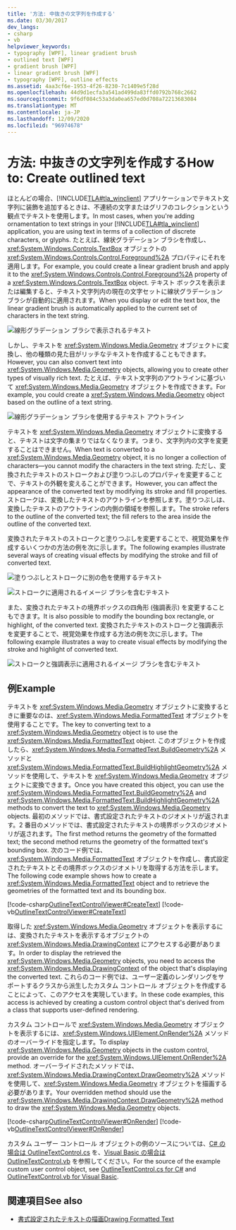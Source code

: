 ```yaml
---
title: '方法: 中抜きの文字列を作成する'
ms.date: 03/30/2017
dev_langs:
- csharp
- vb
helpviewer_keywords:
- typography [WPF], linear gradient brush
- outlined text [WPF]
- gradient brush [WPF]
- linear gradient brush [WPF]
- typography [WPF], outline effects
ms.assetid: 4aa3cf6e-1953-4f26-8230-7c1409e5f28d
ms.openlocfilehash: 44d9d1ecfa3a541ad499da83ffd0792b768c2662
ms.sourcegitcommit: 9f6df084c53a3da0ea657ed0d708a72213683084
ms.translationtype: MT
ms.contentlocale: ja-JP
ms.lasthandoff: 12/09/2020
ms.locfileid: "96974678"
---
```

# <a name="how-to-create-outlined-text"></a><span data-ttu-id="49b40-102">方法: 中抜きの文字列を作成する</span><span class="sxs-lookup"><span data-stu-id="49b40-102">How to: Create outlined text</span></span>

<span data-ttu-id="49b40-103">ほとんどの場合、[!INCLUDE[TLA#tla_winclient](../../../includes/tlasharptla-winclient-md.md)] アプリケーションでテキスト文字列に装飾を追加するときは、不連続の文字またはグリフのコレクションという観点でテキストを使用します。</span><span class="sxs-lookup"><span data-stu-id="49b40-103">In most cases, when you're adding ornamentation to text strings in your [!INCLUDE[TLA#tla_winclient](../../../includes/tlasharptla-winclient-md.md)] application, you are using text in terms of a collection of discrete characters, or glyphs.</span></span> <span data-ttu-id="49b40-104">たとえば、線状グラデーション ブラシを作成し、<xref:System.Windows.Controls.TextBox> オブジェクトの <xref:System.Windows.Controls.Control.Foreground%2A> プロパティにそれを適用します。</span><span class="sxs-lookup"><span data-stu-id="49b40-104">For example, you could create a linear gradient brush and apply it to the <xref:System.Windows.Controls.Control.Foreground%2A> property of a <xref:System.Windows.Controls.TextBox> object.</span></span> <span data-ttu-id="49b40-105">テキスト ボックスを表示または編集すると、テキスト文字列内の現在の文字セットに線状グラデーション ブラシが自動的に適用されます。</span><span class="sxs-lookup"><span data-stu-id="49b40-105">When you display or edit the text box, the linear gradient brush is automatically applied to the current set of characters in the text string.</span></span>  
  
 ![線形グラデーション ブラシで表示されるテキスト](./media/how-to-create-outlined-text/text-linear-gradient.jpg)
  
 <span data-ttu-id="49b40-107">しかし、テキストを <xref:System.Windows.Media.Geometry> オブジェクトに変換し、他の種類の見た目がリッチなテキストを作成することもできます。</span><span class="sxs-lookup"><span data-stu-id="49b40-107">However, you can also convert text into <xref:System.Windows.Media.Geometry> objects, allowing you to create other types of visually rich text.</span></span> <span data-ttu-id="49b40-108">たとえば、テキスト文字列のアウトラインに基づいて <xref:System.Windows.Media.Geometry> オブジェクトを作成できます。</span><span class="sxs-lookup"><span data-stu-id="49b40-108">For example, you could create a <xref:System.Windows.Media.Geometry> object based on the outline of a text string.</span></span>  
  
 ![線形グラデーション ブラシを使用するテキスト アウトライン](./media/how-to-create-outlined-text/text-outline-linear-gradient.jpg)  
  
 <span data-ttu-id="49b40-110">テキストを <xref:System.Windows.Media.Geometry> オブジェクトに変換すると、テキストは文字の集まりではなくなります。つまり、文字列内の文字を変更することはできません。</span><span class="sxs-lookup"><span data-stu-id="49b40-110">When text is converted to a <xref:System.Windows.Media.Geometry> object, it is no longer a collection of characters—you cannot modify the characters in the text string.</span></span> <span data-ttu-id="49b40-111">ただし、変換されたテキストのストロークおよび塗りつぶしのプロパティを変更することで、テキストの外観を変えることができます。</span><span class="sxs-lookup"><span data-stu-id="49b40-111">However, you can affect the appearance of the converted text by modifying its stroke and fill properties.</span></span> <span data-ttu-id="49b40-112">ストロークは、変換したテキストのアウトラインを参照します。塗りつぶしは、変換したテキストのアウトラインの内側の領域を参照します。</span><span class="sxs-lookup"><span data-stu-id="49b40-112">The stroke refers to the outline of the converted text; the fill refers to the area inside the outline of the converted text.</span></span>  
  
 <span data-ttu-id="49b40-113">変換されたテキストのストロークと塗りつぶしを変更することで、視覚効果を作成するいくつかの方法の例を次に示します。</span><span class="sxs-lookup"><span data-stu-id="49b40-113">The following examples illustrate several ways of creating visual effects by modifying the stroke and fill of converted text.</span></span>  
  
 ![塗りつぶしとストロークに別の色を使用するテキスト](./media/how-to-create-outlined-text/fill-stroke-text-effect.jpg)  
  
 ![ストロークに適用されるイメージ ブラシを含むテキスト](./media/how-to-create-outlined-text/image-brush-application.jpg)
  
 <span data-ttu-id="49b40-116">また、変換されたテキストの境界ボックスの四角形 (強調表示) を変更することもできます。</span><span class="sxs-lookup"><span data-stu-id="49b40-116">It is also possible to modify the bounding box rectangle, or highlight, of the converted text.</span></span> <span data-ttu-id="49b40-117">変換されたテキストのストロークと強調表示を変更することで、視覚効果を作成する方法の例を次に示します。</span><span class="sxs-lookup"><span data-stu-id="49b40-117">The following example illustrates a way to create visual effects by modifying the stroke and highlight of converted text.</span></span>  
  
 ![ストロークと強調表示に適用されるイメージ ブラシを含むテキスト](./media/how-to-create-outlined-text/image-brush-text-application.jpg)

## <a name="example"></a><span data-ttu-id="49b40-119">例</span><span class="sxs-lookup"><span data-stu-id="49b40-119">Example</span></span>  
 <span data-ttu-id="49b40-120">テキストを <xref:System.Windows.Media.Geometry> オブジェクトに変換するときに重要なのは、<xref:System.Windows.Media.FormattedText> オブジェクトを使用することです。</span><span class="sxs-lookup"><span data-stu-id="49b40-120">The key to converting text to a <xref:System.Windows.Media.Geometry> object is to use the <xref:System.Windows.Media.FormattedText> object.</span></span> <span data-ttu-id="49b40-121">このオブジェクトを作成したら、<xref:System.Windows.Media.FormattedText.BuildGeometry%2A> メソッドと <xref:System.Windows.Media.FormattedText.BuildHighlightGeometry%2A> メソッドを使用して、テキストを <xref:System.Windows.Media.Geometry> オブジェクトに変換できます。</span><span class="sxs-lookup"><span data-stu-id="49b40-121">Once you have created this object, you can use the <xref:System.Windows.Media.FormattedText.BuildGeometry%2A> and <xref:System.Windows.Media.FormattedText.BuildHighlightGeometry%2A> methods to convert the text to <xref:System.Windows.Media.Geometry> objects.</span></span> <span data-ttu-id="49b40-122">最初のメソッドでは、書式設定されたテキストのジオメトリが返されます。2 番目のメソッドでは、書式設定されたテキストの境界ボックスのジオメトリが返されます。</span><span class="sxs-lookup"><span data-stu-id="49b40-122">The first method returns the geometry of the formatted text; the second method returns the geometry of the formatted text's bounding box.</span></span> <span data-ttu-id="49b40-123">次のコード例では、<xref:System.Windows.Media.FormattedText> オブジェクトを作成し、書式設定されたテキストとその境界ボックスのジオメトリを取得する方法を示します。</span><span class="sxs-lookup"><span data-stu-id="49b40-123">The following code example shows how to create a <xref:System.Windows.Media.FormattedText> object and to retrieve the geometries of the formatted text and its bounding box.</span></span>  
  
 [!code-csharp[OutlineTextControlViewer#CreateText](~/samples/snippets/csharp/VS_Snippets_Wpf/OutlineTextControlViewer/CSharp/OutlineTextControl.cs#createtext)]
 [!code-vb[OutlineTextControlViewer#CreateText](~/samples/snippets/visualbasic/VS_Snippets_Wpf/OutlineTextControlViewer/visualbasic/outlinetextcontrol.vb#createtext)]  
  
 <span data-ttu-id="49b40-124">取得した <xref:System.Windows.Media.Geometry> オブジェクトを表示するには、変換されたテキストを表示するオブジェクトの <xref:System.Windows.Media.DrawingContext> にアクセスする必要があります。</span><span class="sxs-lookup"><span data-stu-id="49b40-124">In order to display the retrieved the <xref:System.Windows.Media.Geometry> objects, you need to access the <xref:System.Windows.Media.DrawingContext> of the object that's displaying the converted text.</span></span> <span data-ttu-id="49b40-125">これらのコード例では、ユーザー定義のレンダリングをサポートするクラスから派生したカスタム コントロール オブジェクトを作成することによって、このアクセスを実現しています。</span><span class="sxs-lookup"><span data-stu-id="49b40-125">In these code examples, this access is achieved by creating a custom control object that's derived from a class that supports user-defined rendering.</span></span>  
  
 <span data-ttu-id="49b40-126">カスタム コントロールで <xref:System.Windows.Media.Geometry> オブジェクトを表示するには、<xref:System.Windows.UIElement.OnRender%2A> メソッドのオーバーライドを指定します。</span><span class="sxs-lookup"><span data-stu-id="49b40-126">To display <xref:System.Windows.Media.Geometry> objects in the custom control, provide an override for the <xref:System.Windows.UIElement.OnRender%2A> method.</span></span> <span data-ttu-id="49b40-127">オーバーライドされたメソッドでは、<xref:System.Windows.Media.DrawingContext.DrawGeometry%2A> メソッドを使用して、<xref:System.Windows.Media.Geometry> オブジェクトを描画する必要があります。</span><span class="sxs-lookup"><span data-stu-id="49b40-127">Your overridden method should use the <xref:System.Windows.Media.DrawingContext.DrawGeometry%2A> method to draw the <xref:System.Windows.Media.Geometry> objects.</span></span>  
  
 [!code-csharp[OutlineTextControlViewer#OnRender](~/samples/snippets/csharp/VS_Snippets_Wpf/OutlineTextControlViewer/CSharp/OutlineTextControl.cs#onrender)]
 [!code-vb[OutlineTextControlViewer#OnRender](~/samples/snippets/visualbasic/VS_Snippets_Wpf/OutlineTextControlViewer/visualbasic/outlinetextcontrol.vb#onrender)]  
  
  <span data-ttu-id="49b40-128">カスタム ユーザー コントロール オブジェクトの例のソースについては、[C# の場合は OutlineTextControl.cs](https://github.com/dotnet/docs/tree/master/samples/snippets/csharp/VS_Snippets_Wpf/OutlineTextControlViewer/CSharp/OutlineTextControl.cs) を、[Visual Basic の場合は OutlineTextControl.vb](https://github.com/dotnet/docs/blob/master/samples/snippets/visualbasic/VS_Snippets_Wpf/OutlineTextControlViewer/visualbasic/outlinetextcontrol.vb) を参照してください。</span><span class="sxs-lookup"><span data-stu-id="49b40-128">For the source of the example custom user control object, see [OutlineTextControl.cs for C#](https://github.com/dotnet/docs/tree/master/samples/snippets/csharp/VS_Snippets_Wpf/OutlineTextControlViewer/CSharp/OutlineTextControl.cs) and [OutlineTextControl.vb for Visual Basic](https://github.com/dotnet/docs/blob/master/samples/snippets/visualbasic/VS_Snippets_Wpf/OutlineTextControlViewer/visualbasic/outlinetextcontrol.vb).</span></span>
  
## <a name="see-also"></a><span data-ttu-id="49b40-129">関連項目</span><span class="sxs-lookup"><span data-stu-id="49b40-129">See also</span></span>

- [<span data-ttu-id="49b40-130">書式設定されたテキストの描画</span><span class="sxs-lookup"><span data-stu-id="49b40-130">Drawing Formatted Text</span></span>](drawing-formatted-text.md)
